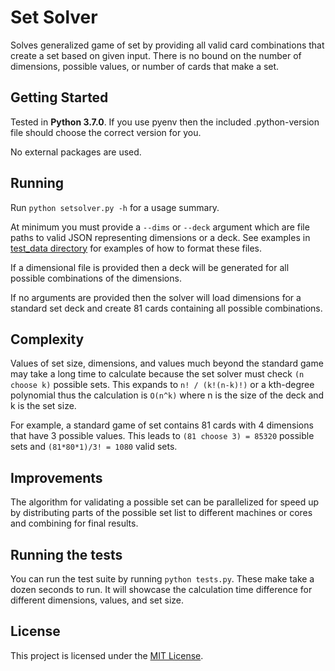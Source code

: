 # Set Solver

Solves generalized game of set by providing all valid card combinations that create a set based on given input. There is no bound on the number of dimensions, possible values, or number of cards that make a set.

## Getting Started

Tested in **Python 3.7.0**. If you use pyenv then the included .python-version file should choose the correct version for you.

No external packages are used.

## Running

Run `python setsolver.py -h` for a usage summary.

At minimum you must provide a `--dims` or `--deck` argument which are file paths to valid JSON representing dimensions or a deck. See examples in [test_data directory](https://github.com/crdunwel/set-solver/tree/master/test_data) for examples of how to format these files.

If a dimensional file is provided then a deck will be generated for all possible combinations of the dimensions.

If no arguments are provided then the solver will load dimensions for a standard set deck and create 81 cards containing all possible combinations.

## Complexity

Values of set size, dimensions, and values much beyond the standard game may take a long time to calculate because the set solver must check `(n choose k)` possible sets. This expands to `n! / (k!(n-k)!)` or a kth-degree polynomial thus the calculation is `O(n^k)` where n is the size of the deck and k is the set size.

For example, a standard game of set contains 81 cards with 4 dimensions that have 3 possible values. This leads to `(81 choose 3) = 85320` possible sets and `(81*80*1)/3! = 1080` valid sets.

## Improvements

The algorithm for validating a possible set can be parallelized for speed up by distributing parts of the possible set list to different machines or cores and combining for final results.

## Running the tests

You can run the test suite by running `python tests.py`. These make take a dozen seconds to run. It will showcase the calculation time difference for different dimensions, values, and set size.

## License

This project is licensed under the [MIT License](https://opensource.org/licenses/MIT).